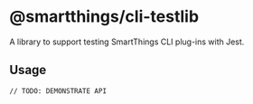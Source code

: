 # @smartthings/cli-testlib

A library to support testing SmartThings CLI plug-ins with Jest.

## Usage

```
// TODO: DEMONSTRATE API
```
